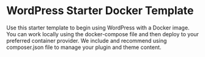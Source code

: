 # WordPress Starter Docker Template

Use this starter template to begin using WordPress with a Docker image. You can work locally using the docker-compose file and then deploy to your preferred container provider.
We include and recommend using composer.json file to manage your plugin and theme content.